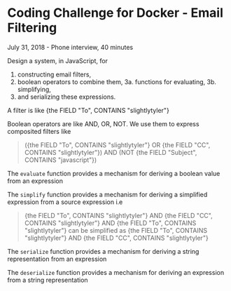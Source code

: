# Coding Challenge for Docker - Email Filtering
July 31, 2018 - Phone interview, 40 minutes

Design a system, in JavaScript, for 
1.  constructing email filters,
2.  boolean operators to combine them,
3a. functions for evaluating,
3b. simplifying,
4.  and serializing these expressions.

A filter is like 
{the FIELD "To", CONTAINS "slightlytyler"}

Boolean operators are like AND, OR, NOT. We use them to express
composited filters like 
>  ({the FIELD "To", CONTAINS "slightlytyler"}
>  OR {the FIELD "CC", CONTAINS "slightlytyler"})
>  AND (NOT {the FIELD "Subject", CONTAINS "javascript"})

The `evaluate` function provides a mechanism for deriving a boolean
value from an expression

The `simplify` function provides a mechanism for deriving a simplified
expression from a source expression
i.e 
>  {the FIELD "To", CONTAINS "slightlytyler"}
>  AND {the FIELD "CC", CONTAINS "slightlytyler"}
>  AND {the FIELD "To", CONTAINS "slightlytyler"}
can be simplified as 
>  {the FIELD "To", CONTAINS "slightlytyler"}
>  AND {the FIELD "CC", CONTAINS "slightlytyler"}

The `serialize` function provides a mechanism for deriving a string
representation from an expression

The `deserialize` function provides a mechanism for deriving an expression
from a string representation
